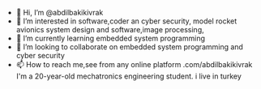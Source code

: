 - 👋 Hi, I’m @abdilbakikivrak
- 👀 I’m interested in software,coder an cyber security, model rocket avionics system design and software,image processing,
- 🌱 I’m currently learning  embedded system programming
- 💞️ I’m looking to collaborate on embedded system programming and cyber security 
- 📫 How to reach me,see from any online platform .com/abdilbakikivrak 
I'm a 20-year-old mechatronics engineering student. i live in turkey 


<!---
abdilbakikivrak/abdilbakikivrak is a ✨ special ✨ repository because its `README.md` (this file) appears on your GitHub profile.
You can click the Preview link to take a look at your changes.
--->
